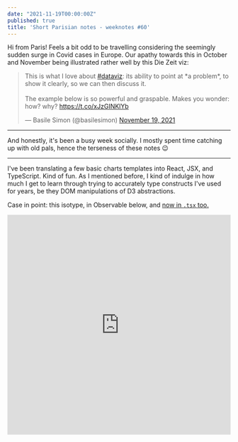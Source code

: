 ```yaml
---
date: "2021-11-19T00:00:00Z"
published: true
title: 'Short Parisian notes - weeknotes #60'
---
```


Hi from Paris! Feels a bit odd to be travelling considering the seemingly sudden surge in Covid cases in Europe. Our apathy towards this in October and November being illustrated rather well by this Die Zeit viz:

<blockquote class="twitter-tweet"><p lang="en" dir="ltr">This is what I love about <a href="https://twitter.com/hashtag/dataviz?src=hash&amp;ref_src=twsrc%5Etfw">#dataviz</a>: its ability to point at *a problem*, to show it clearly, so we can then discuss it.<br><br>The example below is so powerful and graspable. Makes you wonder: how? why? <a href="https://t.co/xJzGINKlYb">https://t.co/xJzGINKlYb</a></p>&mdash; Basile Simon (@basilesimon) <a href="https://twitter.com/basilesimon/status/1461620122934816769?ref_src=twsrc%5Etfw">November 19, 2021</a></blockquote> <script async src="https://platform.twitter.com/widgets.js" charset="utf-8"></script> 

---

And honestly, it's been a busy week socially. I mostly spent time catching up with old pals, hence the terseness of these notes 😉

---


I've been translating a few basic charts templates into React, JSX, and TypeScript. Kind of fun. As I mentioned before, I kind of indulge in how much I get to learn through trying to accurately type constructs I've used for years, be they DOM manipulations of D3 abstractions.

Case in point: this isotype, in Observable below, and [now in `.tsx` too.](https://github.com/etalab/radar-tech-frontend/blob/master/src/components/charts/BarreDePersonnages.tsx)

<iframe width="100%" height="495" frameborder="0" scroll="no" overflow="hidden" src="https://observablehq.com/embed/@basilesimon/isotype-sketch-a-wee-people-bar-chart?cell=viz&cell=minibar&cell=viewof+highlight&cell=barStyle&cell=myStyle"></iframe>

